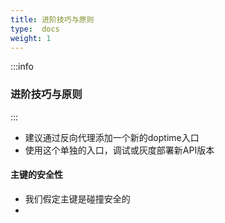 ```yaml
---
title: 进阶技巧与原则
type:  docs
weight: 1
---
```


:::info
### 进阶技巧与原则
:::
- 建议通过反向代理添加一个新的doptime入口
- 使用这个单独的入口，调试或灰度部署新API版本

#### 主键的安全性
- 我们假定主键是碰撞安全的
- 


